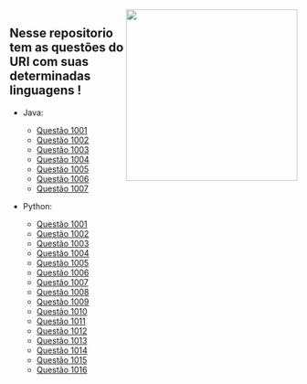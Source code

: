 <img src="https://i.imgur.com/qngJv3q.png" align="right" width="300">

## Nesse repositorio tem as questões do URI com suas determinadas linguagens !
- Java:
    - [Questão 1001](https://github.com/CalebeEvangelista/QuestoesURI/blob/main/Java/p1001.java)
    - [Questão 1002](https://github.com/CalebeEvangelista/QuestoesURI/blob/main/Java/p1002.java)
    - [Questão 1003](https://github.com/CalebeEvangelista/QuestoesURI/blob/main/Java/p1003.java)
    - [Questão 1004](https://github.com/CalebeEvangelista/QuestoesURI/blob/main/Java/p1004.java)
    - [Questão 1005](https://github.com/CalebeEvangelista/QuestoesURI/blob/main/Java/p1005.java)
    - [Questão 1006](https://github.com/CalebeEvangelista/QuestoesURI/blob/main/Java/p1006.java)
    - [Questão 1007](https://github.com/CalebeEvangelista/QuestoesURI/blob/main/Java/p1007.java)

- Python:
    - [Questão 1001](https://github.com/CalebeEvangelista/QuestoesURI/blob/main/Python/1001.py)
    - [Questão 1002](https://github.com/CalebeEvangelista/QuestoesURI/blob/main/Python/1002.py)
    - [Questão 1003](https://github.com/CalebeEvangelista/QuestoesURI/blob/main/Python/1003.py)
    - [Questão 1004](https://github.com/CalebeEvangelista/QuestoesURI/blob/main/Python/1004.py)
    - [Questão 1005](https://github.com/CalebeEvangelista/QuestoesURI/blob/main/Python/1005.py)
    - [Questão 1006](https://github.com/CalebeEvangelista/QuestoesURI/blob/main/Python/1006.py)
    - [Questão 1007](https://github.com/CalebeEvangelista/QuestoesURI/blob/main/Python/1007.py)
    - [Questão 1008](https://github.com/CalebeEvangelista/QuestoesURI/blob/main/Python/1008.py)
    - [Questão 1009](https://github.com/CalebeEvangelista/QuestoesURI/blob/main/Python/1009.py)
    - [Questão 1010](https://github.com/CalebeEvangelista/QuestoesURI/blob/main/Python/1010.py)
    - [Questão 1011](https://github.com/CalebeEvangelista/QuestoesURI/blob/main/Python/1011.py)
    - [Questão 1012](https://github.com/CalebeEvangelista/QuestoesURI/blob/main/Python/1012.py)     
    - [Questão 1013](https://github.com/CalebeEvangelista/QuestoesURI/blob/main/Python/1013.py)
    - [Questão 1014](https://github.com/CalebeEvangelista/QuestoesURI/blob/main/Python/1014.py)
    - [Questão 1015](https://github.com/CalebeEvangelista/QuestoesURI/blob/main/Python/1015.py)
    - [Questão 1016](https://github.com/CalebeEvangelista/QuestoesURI/blob/main/Python/1016.py)